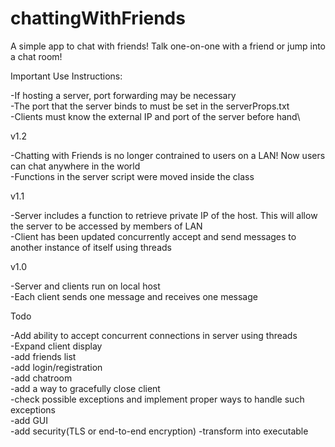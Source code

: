 # chattingWithFriends
A simple app to chat with friends! Talk one-on-one with a friend or jump into a chat room!&nbsp;

Important Use Instructions:

-If hosting a server, port forwarding may be necessary\
-The port that the server binds to must be set in the serverProps.txt\
-Clients must know the external IP and port of the server before hand\\

v1.2
  
  -Chatting with Friends is no longer contrained to users on a LAN! Now users can chat anywhere in the world\
  -Functions in the server script were moved inside the class
  
v1.1

  -Server includes a function to retrieve private IP of the host. This will allow the server to be accessed by members of LAN\
  -Client has been updated concurrently accept and send messages to another instance of itself using threads

v1.0

  -Server and clients run on local host\
  -Each client sends one message and receives one message
  
  
Todo
  
  -Add ability to accept concurrent connections in server using threads\
  -Expand client display\
  -add friends list\
  -add login/registration\
  -add chatroom\
  -add a way to gracefully close client\
  -check possible exceptions and implement proper ways to handle such exceptions\
  -add GUI\
  -add security(TLS or end-to-end encryption)
  -transform into executable

  
